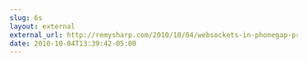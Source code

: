 ```yaml
---
slug: 6s
layout: external
external_url: http://remysharp.com/2010/10/04/websockets-in-phonegap-projects/?utm_source=feedburner&utm_medium=feed&utm_campaign=Feed%3A+remysharp+%28remy+sharp%27s+b%3Alog%29
date: 2010-10-04T13:39:42-05:00
---
```

